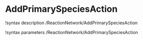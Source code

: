 <!-- MOOSE Documentation Stub: Remove this when content is added. -->

# AddPrimarySpeciesAction

!syntax description /ReactionNetwork/AddPrimarySpeciesAction

!syntax parameters /ReactionNetwork/AddPrimarySpeciesAction
